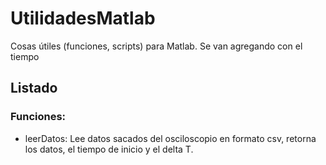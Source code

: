 # UtilidadesMatlab
Cosas útiles (funciones, scripts) para Matlab.
Se van agregando con el tiempo

## Listado
### Funciones:
* leerDatos: Lee datos sacados del osciloscopio en formato csv, retorna los datos, el tiempo de inicio y el delta T.
